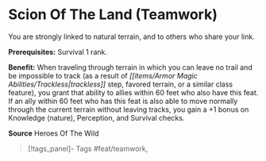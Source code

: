 ﻿---
cssclass: [feats]

---
# Scion Of The Land (Teamwork)

You are strongly linked to natural terrain, and to others who share your link.

**Prerequisites:** Survival 1 rank.

**Benefit:** When traveling through terrain in which you can leave no trail and be impossible to track (as a result of _[[items/Armor Magic Abilities/Trackless|trackless]]_ step, favored terrain, or a similar class feature), you grant that ability to allies within 60 feet who also have this feat. If an ally within 60 feet who has this feat is also able to move normally through the current terrain without leaving tracks, you gain a +1 bonus on Knowledge (nature), Perception, and Survival checks.

**Source** Heroes Of The Wild
>[!tags_panel]- Tags
> #feat/teamwork, 
